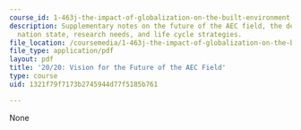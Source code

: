 ```yaml
---
course_id: 1-463j-the-impact-of-globalization-on-the-built-environment-fall-2009
description: Supplementary notes on the future of the AEC field, the decline of the
  nation state, research needs, and life cycle strategies.
file_location: /coursemedia/1-463j-the-impact-of-globalization-on-the-built-environment-fall-2009/1321f79f7173b2745944d77f5185b761_MIT1_463JF09_notes04.pdf
file_type: application/pdf
layout: pdf
title: '20/20: Vision for the Future of the AEC Field'
type: course
uid: 1321f79f7173b2745944d77f5185b761

---
```

None